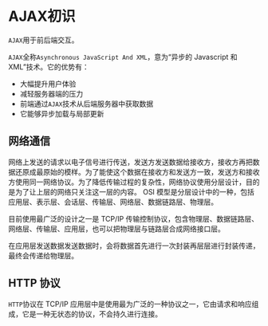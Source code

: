 # AJAX初识

`AJAX`用于前后端交互。

`AJAX`全称`Asynchronous JavaScript And XML`，意为“异步的 Javascript 和 XML”技术。它的优势有：

* 大幅提升用户体验
* 减轻服务器端的压力
* 前端通过`AJAX`技术从后端服务器中获取数据
* 它能够异步加载与局部更新

## 网络通信

网络上发送的请求以电子信号进行传送，发送方发送数据给接收方，接收方再把数据还原成最原始的模样。为了能使这个数据在接收方和发送方一致，发送方和接收方使用同一网络协议。为了降低传输过程的复杂性，网络协议使用分层设计，目的是为了让上层的网络只关注这一层的内容。 OSI 模型是分层设计中的一种，包括应用层、表示层、会话层、传输层、网络层、数据链路层、物理层。

目前使用最广泛的设计之一是 TCP/IP 传输控制协议，包含物理层、数据链路层、网络层、传输层、应用层，也可以把物理层与链路层合成网络接口层。

在应用层发送数据发送数据时，会将数据首先进行一次封装再层层进行封装传递，最终会传递给物理层。

## HTTP 协议

`HTTP`协议在 TCP/IP 应用层中是使用最为广泛的一种协议之一，它由请求和响应组成，它是一种无状态的协议，不会持久进行连接。

